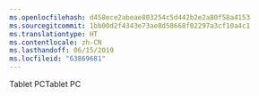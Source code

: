 ```yaml
---
ms.openlocfilehash: d458ece2abeae803254c5d442b2e2a80f58a4153
ms.sourcegitcommit: 1bb00d2f4343e73ae8d58668f02297a3cf10a4c1
ms.translationtype: HT
ms.contentlocale: zh-CN
ms.lasthandoff: 06/15/2019
ms.locfileid: "63869681"
---
```

<span data-ttu-id="84ef3-101">Tablet PC</span><span class="sxs-lookup"><span data-stu-id="84ef3-101">Tablet PC</span></span>